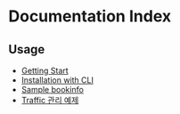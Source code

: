 # Documentation Index

## Usage
- [Getting Start](./istio-getting-start.md)
- [Installation with CLI](./istio-install-cli.md)
- [Sample bookinfo](./istio-sample-bookinfo.md)
- [Traffic 관리 예제](./istio-traffic-management.md)